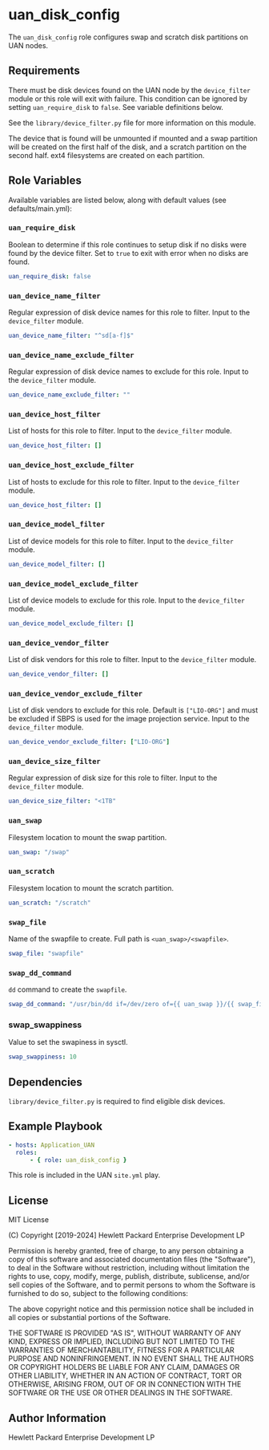 uan_disk_config
=========

The `uan_disk_config` role configures swap and scratch disk partitions on UAN
nodes.

Requirements
------------

There must be disk devices found on the UAN node by the `device_filter` module
or this role will exit with failure. This condition can be ignored by setting
`uan_require_disk` to `false`. See variable definitions below.

See the `library/device_filter.py` file for more information on this module.

The device that is found will be unmounted if mounted and a swap partition will
be created on the first half of the disk, and a scratch partition on the second
half. ext4 filesystems are created on each partition.

Role Variables
--------------

Available variables are listed below, along with default values (see defaults/main.yml):

### `uan_require_disk`

Boolean to determine if this role continues to setup disk if no disks were found
by the device filter. Set to `true` to exit with error when no disks are found.

```yaml
uan_require_disk: false
```

### `uan_device_name_filter`

Regular expression of disk device names for this role to filter.
Input to the `device_filter` module.

```yaml
uan_device_name_filter: "^sd[a-f]$"
```

### `uan_device_name_exclude_filter`

Regular expression of disk device names to exclude for this role.
Input to the `device_filter` module.

```yaml
uan_device_name_exclude_filter: ""
```

### `uan_device_host_filter`

List of hosts for this role to filter.
Input to the `device_filter` module.

```yaml
uan_device_host_filter: []
```

### `uan_device_host_exclude_filter`

List of hosts to exclude for this role to filter.
Input to the `device_filter` module.

```yaml
uan_device_host_filter: []
```

### `uan_device_model_filter`

List of device models for this role to filter.
Input to the `device_filter` module.

```yaml
uan_device_model_filter: []
```

### `uan_device_model_exclude_filter`

List of device models to exclude for this role.
Input to the `device_filter` module.

```yaml
uan_device_model_exclude_filter: []
```

### `uan_device_vendor_filter`

List of disk vendors for this role to filter.
Input to the `device_filter` module.

```yaml
uan_device_vendor_filter: []
```

### `uan_device_vendor_exclude_filter`

List of disk vendors to exclude for this role.
Default is `["LIO-ORG"]` and  must be excluded
if SBPS is used for the image projection service.
Input to the `device_filter` module.

```yaml
uan_device_vendor_exclude_filter: ["LIO-ORG"]
```

### `uan_device_size_filter`


Regular expression of disk size for this role to filter.
Input to the `device_filter` module.

```yaml
uan_device_size_filter: "<1TB"
```

### `uan_swap`

Filesystem location to mount the swap partition.

```yaml
uan_swap: "/swap"
```

### `uan_scratch`

Filesystem location to mount the scratch partition.

```yaml
uan_scratch: "/scratch"
```

### `swap_file`

Name of the swapfile to create. Full path is `<uan_swap>/<swapfile>`.

```yaml
swap_file: "swapfile"
```

### `swap_dd_command`

`dd` command to create the `swapfile`.

```yaml
swap_dd_command: "/usr/bin/dd if=/dev/zero of={{ uan_swap }}/{{ swap_file }} bs=1GB count=10"
```

### swap_swappiness

Value to set the swapiness in sysctl.

```yaml
swap_swappiness: 10
```

Dependencies
------------

`library/device_filter.py` is required to find eligible disk devices.

Example Playbook
----------------

```yaml
- hosts: Application_UAN
  roles:
      - { role: uan_disk_config }
```

This role is included in the UAN `site.yml` play.

License
-------

MIT License

(C) Copyright [2019-2024] Hewlett Packard Enterprise Development LP

Permission is hereby granted, free of charge, to any person obtaining a
copy of this software and associated documentation files (the "Software"),
to deal in the Software without restriction, including without limitation
the rights to use, copy, modify, merge, publish, distribute, sublicense,
and/or sell copies of the Software, and to permit persons to whom the
Software is furnished to do so, subject to the following conditions:

The above copyright notice and this permission notice shall be included
in all copies or substantial portions of the Software.

THE SOFTWARE IS PROVIDED "AS IS", WITHOUT WARRANTY OF ANY KIND, EXPRESS OR
IMPLIED, INCLUDING BUT NOT LIMITED TO THE WARRANTIES OF MERCHANTABILITY,
FITNESS FOR A PARTICULAR PURPOSE AND NONINFRINGEMENT. IN NO EVENT SHALL
THE AUTHORS OR COPYRIGHT HOLDERS BE LIABLE FOR ANY CLAIM, DAMAGES OR
OTHER LIABILITY, WHETHER IN AN ACTION OF CONTRACT, TORT OR OTHERWISE,
ARISING FROM, OUT OF OR IN CONNECTION WITH THE SOFTWARE OR THE USE OR
OTHER DEALINGS IN THE SOFTWARE.

Author Information
------------------

Hewlett Packard Enterprise Development LP
